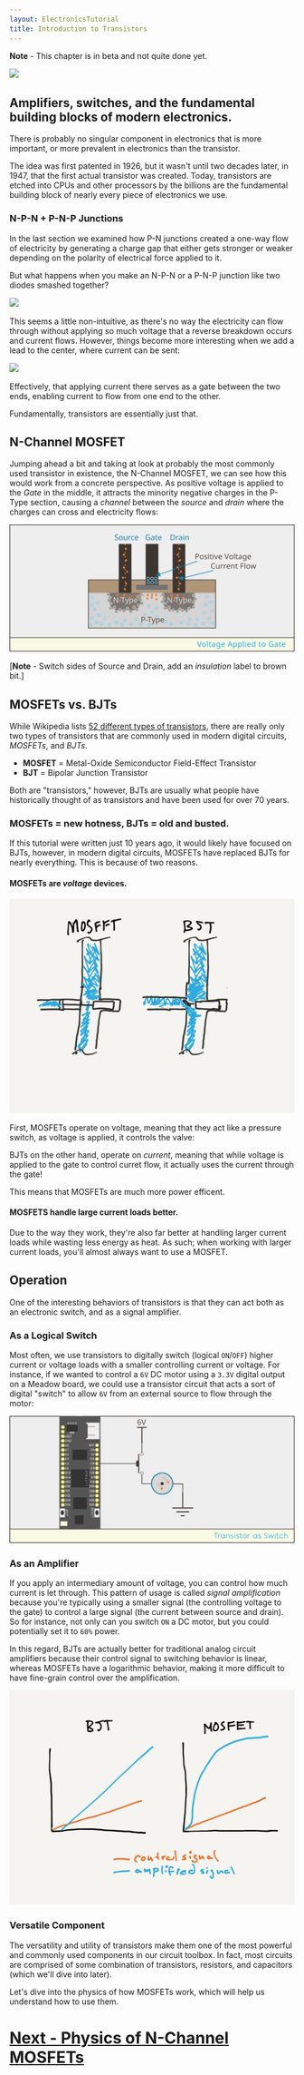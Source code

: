 ```yaml
---
layout: ElectronicsTutorial
title: Introduction to Transistors
---
```


**Note** - This chapter is in beta and not quite done yet.

![](../Support_Files/Image_Common_Transistors.svg)

## Amplifiers, switches, and the fundamental building blocks of modern electronics.

There is probably no singular component in electronics that is more important, or more prevalent in electronics than the transistor.

The idea was first patented in 1926, but it wasn't until two decades later, in 1947, that the first actual transistor was created. Today, transistors are etched into CPUs and other processors by the billions are the fundamental building block of nearly every piece of electronics we use.

### N-P-N + P-N-P Junctions

In the last section we examined how P-N junctions created a one-way flow of electricity by generating a charge gap that either gets stronger or weaker depending on the polarity of electrical force applied to it.

But what happens when you make an N-P-N or a P-N-P junction like two diodes smashed together?

![](../../Part6/Sketches/PNP_No_Base.png)

This seems a little non-intuitive, as there's no way the electricity can flow through without applying so much voltage that a reverse breakdown occurs and current flows. However, things become more interesting when we add a lead to the center, where current can be sent:

![](../../Part6/Sketches/PNP_w_Base.png)

Effectively, that applying current there serves as a gate between the two ends, enabling current to flow from one end to the other.

Fundamentally, transistors are essentially just that.

## N-Channel MOSFET

Jumping ahead a bit and taking at look at probably the most commonly used transistor in existence, the N-Channel MOSFET, we can see how this would work from a concrete perspective. As positive voltage is applied to the _Gate_ in the middle, it attracts the minority negative charges in the P-Type section, causing a _channel_ between the _source_ and _drain_ where the charges can cross and electricity flows:

![](../Support_Files/MOSFET_Gate_Voltage.svg)

[**Note** - Switch sides of Source and Drain, add an _insulation_ label to brown bit.]

## MOSFETs vs. BJTs

While Wikipedia lists [52 different types of transistors](https://en.wikipedia.org/wiki/Category:Transistor_types?sa=X&ved=0ahUKEwiMvbG4l8zhAhWBsJ4KHdwtBvUQ1i8IJzAh), there are really only two types of transistors that are commonly used in modern digital circuits, _MOSFETs_, and _BJTs_.

* **MOSFET** = Metal-Oxide Semiconductor Field-Effect Transistor
* **BJT** = Bipolar Junction Transistor

Both are "transistors," however, BJTs are usually what people have historically thought of as transistors and have been used for over 70 years.

### MOSFETs = new hotness, BJTs = old and busted.

If this tutorial were written just 10 years ago, it would likely have focused on BJTs, however, in modern digital circuits, MOSFETs have replaced BJTs for nearly everything. This is because of two reasons. 



#### MOSFETs are _voltage_ devices.

![](../Support_Files/Transistor_Water_Valves.png)

First, MOSFETs operate on voltage, meaning that they act like a pressure switch, as voltage is applied, it controls the valve:

BJTs on the other hand, operate on _current_, meaning that while voltage is applied to the gate to control curret flow, it actually uses the current through the gate!

This means that MOSFETs are much more power efficent.

#### MOSFETS handle large current loads better.

Due to the way they work, they're also far better at handling larger current loads while wasting less energy as heat. As such; when working with larger current loads, you'll almost always want to use a MOSFET.

## Operation

One of the interesting behaviors of transistors is that they can act both as an electronic switch, and as a signal amplifier.   

### As a Logical Switch

Most often, we use transistors to digitally switch (logical `ON`/`OFF`) higher current or voltage loads with a smaller controlling current or voltage. For instance, if we wanted to control a `6V` DC motor using a `3.3V` digital output on a Meadow board, we could use a transistor circuit that acts a sort of digital "switch" to allow `6V` from an external source to flow through the motor:

![](../Support_Files/Transistor_as_Switch.svg)

### As an Amplifier

If you apply an intermediary amount of voltage, you can control how much current is let through. This pattern of usage is called _signal amplification_ because you're typically using a smaller signal (the controlling voltage to the gate) to control a large signal (the current between source and drain). So for instance, not only can you switch `ON` a DC motor, but you could potentially set it to `60%` power.

In this regard, BJTs are actually better for traditional analog circuit amplifiers because their control signal to switching behavior is linear, whereas MOSFETs have a logarithmic behavior, making it more difficult to have fine-grain control over the amplification.

![](../Support_Files/Transitors_as_Amplifiers.png)

### Versatile Component

The versatility and utility of transistors make them one of the most powerful and commonly used components in our circuit toolbox. In fact, most circuits are comprised of some combination of transistors, resistors, and capacitors (which we'll dive into later).

Let's dive into the physics of how MOSFETs work, which will help us understand how to use them.

# [Next - Physics of N-Channel MOSFETs](../N-Channel_MOSFET)

<!-- TODO: ### Forward Voltage -->

<!-- TODO: [Still have to overcome the  -->

<!--

### Base, Collector, Emitter

![](../../Part6/Sketches/BJT_diagrams.png)


[diagram]

-->

<!--
### GaNFET

There's another 
-->
<!--
## Transistor Uses

[name some of the useful things we do with transistors; controlling motors, relays, fundamental building blocks of more complex circuits, etc.]

## Anatomy; Base, Collector, Emitter/Gate, Source, Drain

Whether BJT, MOSFET, or nearly any other type, transistors almost always have three legs and though they're called different things on a BJT or a MOSFET, they basically do the same thing:

| Lead Function | MOSFET Name | BJT Name    |
|---------------|-------------|-------------|
| **Control**   | _Gate_      | _Base_      |
| **Lead 1**    | _Source_    | _Collector_ |
| **Lead 2**    | _Drain_     | _Emitter_   |

The _gate_ or _base_ is the lead that controls current flow between the _source_ and _drain_ (on a MOSFET), or the _collector_ and _emitter_ on a BJT.


* **`V`<sub>`c`</sub>** - Voltage at the Collector
* **`i`<sub>`B`</sub>** - Current at Base
* **`V`<sub>`BE`</sub>** - Voltage from Base to Emitter

[Note: `VCC` comes from Common Voltage at all Collectors in an IC.]

### Beta (β)

Relationship between Base current and current flowing from Collector to Emitter.

Also known as `HFE`.

`I`<sub>`C`</sub> `= I`<sub>`B`</sub> `* β`



### Power Ratings
-0>

<!-- ## [Next - Transistor Lab](../Transistor_Lab) -->

